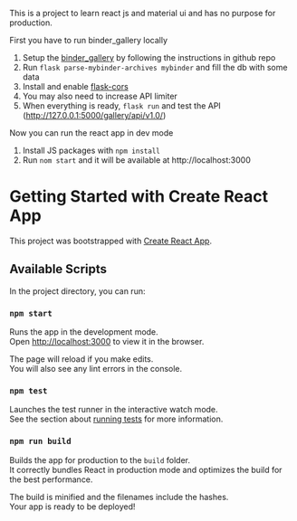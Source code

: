 This is a project to learn react js and material ui and has no purpose for production.

First you have to run binder_gallery locally 

1. Setup the [binder_gallery](https://github.com/gesiscss/binder_gallery) by following the instructions in github repo
2. Run `flask parse-mybinder-archives mybinder` and fill the db with some data
3. Install and enable [flask-cors](https://flask-cors.readthedocs.io/en/latest/)
4. You may also need to increase API limiter
5. When everything is ready, `flask run` and test the API (http://127.0.0.1:5000/gallery/api/v1.0/)

Now you can run the react app in dev mode

1. Install JS packages with `npm install`
2. Run `nom start` and it will be available at http://localhost:3000

# Getting Started with Create React App

This project was bootstrapped with [Create React App](https://github.com/facebook/create-react-app).

## Available Scripts

In the project directory, you can run:

### `npm start`

Runs the app in the development mode.\
Open [http://localhost:3000](http://localhost:3000) to view it in the browser.

The page will reload if you make edits.\
You will also see any lint errors in the console.

### `npm test`

Launches the test runner in the interactive watch mode.\
See the section about [running tests](https://facebook.github.io/create-react-app/docs/running-tests) for more information.

### `npm run build`

Builds the app for production to the `build` folder.\
It correctly bundles React in production mode and optimizes the build for the best performance.

The build is minified and the filenames include the hashes.\
Your app is ready to be deployed!
